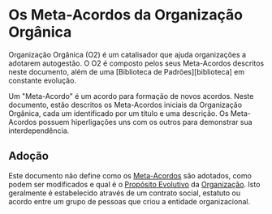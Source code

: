 # Os Meta-Acordos da Organização Orgânica

Organização Orgânica (O2) é um catalisador que ajuda organizações a adotarem autogestão. O O2 é composto pelos seus Meta-Acordos descritos neste documento, além de uma [Biblioteca de Padrões][biblioteca] em constante evolução.

Um "Meta-Acordo" é um acordo para formação de novos acordos. Neste documento, estão descritos os Meta-Acordos iniciais da Organização Orgânica, cada um identificado por um título e uma descrição. Os Meta-Acordos possuem hiperligações uns com os outros para demonstrar sua interdependência.

## Adoção
Este documento não define como os [Meta-Acordos](#meta-acordos) são adotados, como podem ser modificados e qual é o [Propósito Evolutivo](#proposito-evolutivo) da [Organização](#organizacao). Isto geralmente é estabelecido através de um contrato social, estatuto ou acordo entre um grupo de pessoas que criou a entidade organizacional.
